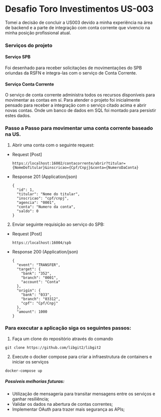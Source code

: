 # Desafio Toro Investimentos US-003

Tomei a decisão de concluir a US003 devido a minha experiência na área de backend e a parte de integração com conta corrente que vivencio na minha posição profissional atual.

### Serviços do projeto
#### Serviço SPB
Foi desenhado para receber solicitações de movimentações do SPB oriundas da RSFN e integra-las com o serviço de Conta Corrente.
#### Serviço Conta Corrente
O serviço de conta corrente administra todos os recursos disponíveis para movimentar as contas em sí. Para atender o projeto foi inicialmente pensado para receber a integração com o serviço citado acima e abrir novas contas.
Onde um banco de dados em SQL foi montado para persistir estes dados.

### Passo a Passo para movimentar uma conta corrente baseado na US.
1. Abrir uma conta com o seguinte request:
+ Request [Post]

    ```
    https://localhost:16002/contacorrente/abrir?titular={NomeDoTitular}&inscricao={Cpf/Cnpj}&conta={NumeroDaConta}
    ```

+ Response 201 (Application/json)
    
      {
        "id": 1,
        "titular": "Nome do titular",
        "inscricao": "cpf/cnpj",
        "agencia": "0001",
        "conta": "Numero da conta",
        "saldo": 0
      }
2. Enviar seguinte requisição ao serviço do SPB:
+ Request [Post]

    ```
    https://localhost:16004/spb
    ```

+ Response 200 (Application/json)

      {
        "event": "TRANSFER",
        "target": {
          "bank": "352",
          "branch": "0001",
          "account": "Conta"
        },
        "origin": {
          "bank": "033",
          "branch": "03312",
          "cpf": "Cpf/Cnpj"
        },
        "amount": 1000
      }
      
### Para executar a aplicação siga os seguintes passos:
1. Faça um clone do repositório através do comando 
```
git clone https://github.com/libgit2/libgit2
```
2. Execute o docker compose para criar a infraestrutura de containers e iniciar os serviços
```
docker-compose up
```

##### Possíveis melhorias futuras:
+ Utilização de mensageria para transitar mensagens entre os serviços e ganhar resiliência;
+ Validar os dados na abertura de contas correntes;
+ Implementar OAuth para trazer mais segurança as APIs;
